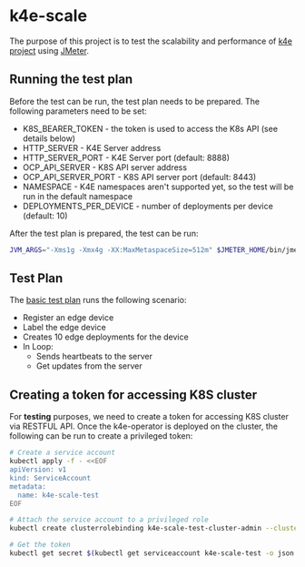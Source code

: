 # k4e-scale
The purpose of this project is to test the scalability and performance of [k4e project](https://github.com/jakub-dzon/k4e-operator) using [JMeter](https://jmeter.apache.org).

## Running the test plan
Before the test can be run, the test plan needs to be prepared.
The following parameters need to be set:
* K8S_BEARER_TOKEN - the token is used to access the K8s API (see details below)
* HTTP_SERVER - K4E Server address
* HTTP_SERVER_PORT - K4E Server port (default: 8888)
* OCP_API_SERVER - K8S API server address
* OCP_API_SERVER_PORT - K8S API server port (default: 8443)
* NAMESPACE - K4E namespaces aren't supported yet, so the test will be run in the default namespace
* DEPLOYMENTS_PER_DEVICE - number of deployments per device (default: 10)

After the test plan is prepared, the test can be run:
```bash
JVM_ARGS="-Xms1g -Xmx4g -XX:MaxMetaspaceSize=512m" $JMETER_HOME/bin/jmeter.sh -n -t ./test_plans/k4e_test_plan.jmx -l results.csv -e
```

## Test Plan
The [basic test plan](./test_plans/k4e_test_plan.jmx) runs the following scenario:
* Register an edge device
* Label the edge device
* Creates 10 edge deployments for the device
* In Loop:
  * Sends heartbeats to the server
  * Get updates from the server

## Creating a token for accessing K8S cluster
For **testing** purposes, we need to create a token for accessing K8S cluster via RESTFUL API.
Once the k4e-operator is deployed on the cluster, the following can be run to create a privileged token:
```bash
# Create a service account
kubectl apply -f - <<EOF
apiVersion: v1
kind: ServiceAccount
metadata:
  name: k4e-scale-test
EOF

# Attach the service account to a privileged role
kubectl create clusterrolebinding k4e-scale-test-cluster-admin --clusterrole=cluster-admin --serviceaccount=default:k4e-scale-test

# Get the token
kubectl get secret $(kubectl get serviceaccount k4e-scale-test -o json | jq -r '.secrets[].name') -o yaml | grep " token:" | awk {'print $2'} |  base64 -d
```
